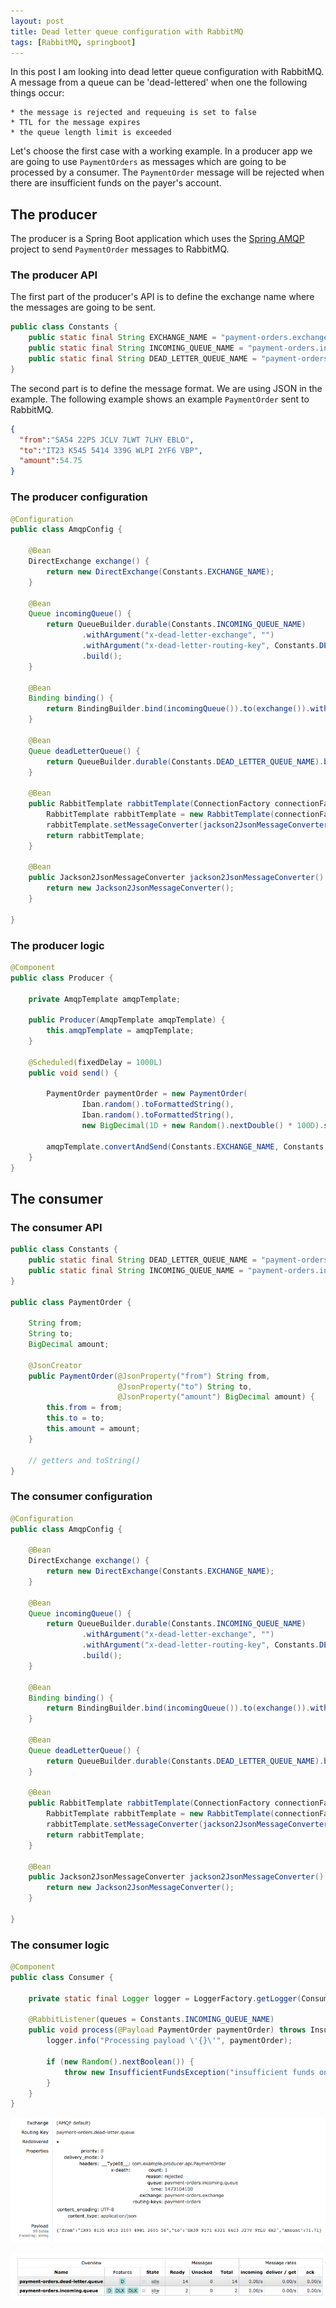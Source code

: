 ```yaml
---
layout: post
title: Dead letter queue configuration with RabbitMQ
tags: [RabbitMQ, springboot]
---
```


In this post I am looking into dead letter queue configuration with RabbitMQ. A message from a queue can be 'dead-lettered' when one the following things occur:

    * the message is rejected and requeuing is set to false
    * TTL for the message expires
    * the queue length limit is exceeded

Let's choose the first case with a working example. In a producer app we are going to use `PaymentOrders` as messages which are going to be processed by a consumer.
The `PaymentOrder` message will be rejected when there are insufficient funds on the payer's account.

## The producer

The producer is a Spring Boot application which uses the [Spring AMQP](https://projects.spring.io/spring-amqp/) project to send `PaymentOrder` messages to RabbitMQ.

### The producer API

The first part of the producer's API is to define the exchange name where the messages are going to be sent.

```java
public class Constants {
    public static final String EXCHANGE_NAME = "payment-orders.exchange";
    public static final String INCOMING_QUEUE_NAME = "payment-orders.incoming.queue";
    public static final String DEAD_LETTER_QUEUE_NAME = "payment-orders.dead-letter.queue";
}
```

The second part is to define the message format. We are using JSON in the example. The following example shows an example `PaymentOrder` sent to RabbitMQ.

```json
{
  "from":"SA54 22PS JCLV 7LWT 7LHY EBLO",
  "to":"IT23 K545 5414 339G WLPI 2YF6 VBP",
  "amount":54.75
}
```

### The producer configuration

```java
@Configuration
public class AmqpConfig {

    @Bean
    DirectExchange exchange() {
        return new DirectExchange(Constants.EXCHANGE_NAME);
    }

    @Bean
    Queue incomingQueue() {
        return QueueBuilder.durable(Constants.INCOMING_QUEUE_NAME)
                .withArgument("x-dead-letter-exchange", "")
                .withArgument("x-dead-letter-routing-key", Constants.DEAD_LETTER_QUEUE_NAME)
                .build();
    }

    @Bean
    Binding binding() {
        return BindingBuilder.bind(incomingQueue()).to(exchange()).with(Constants.ROUTING_KEY_NAME);
    }

    @Bean
    Queue deadLetterQueue() {
        return QueueBuilder.durable(Constants.DEAD_LETTER_QUEUE_NAME).build();
    }

    @Bean
    public RabbitTemplate rabbitTemplate(ConnectionFactory connectionFactory) {
        RabbitTemplate rabbitTemplate = new RabbitTemplate(connectionFactory);
        rabbitTemplate.setMessageConverter(jackson2JsonMessageConverter());
        return rabbitTemplate;
    }

    @Bean
    public Jackson2JsonMessageConverter jackson2JsonMessageConverter() {
        return new Jackson2JsonMessageConverter();
    }

}
```

### The producer logic

```java
@Component
public class Producer {

    private AmqpTemplate amqpTemplate;

    public Producer(AmqpTemplate amqpTemplate) {
        this.amqpTemplate = amqpTemplate;
    }

    @Scheduled(fixedDelay = 1000L)
    public void send() {

        PaymentOrder paymentOrder = new PaymentOrder(
                Iban.random().toFormattedString(),
                Iban.random().toFormattedString(),
                new BigDecimal(1D + new Random().nextDouble() * 100D).setScale(2, BigDecimal.ROUND_FLOOR));

        amqpTemplate.convertAndSend(Constants.EXCHANGE_NAME, Constants.ROUTING_KEY_NAME, paymentOrder);
    }
}

```

## The consumer

### The consumer API

```java
public class Constants {
    public static final String DEAD_LETTER_QUEUE_NAME = "payment-orders.dead-letter.queue";
    public static final String INCOMING_QUEUE_NAME = "payment-orders.incoming.queue";
}

public class PaymentOrder {

    String from;
    String to;
    BigDecimal amount;

    @JsonCreator
    public PaymentOrder(@JsonProperty("from") String from,
                        @JsonProperty("to") String to,
                        @JsonProperty("amount") BigDecimal amount) {
        this.from = from;
        this.to = to;
        this.amount = amount;
    }

    // getters and toString()
}
```

### The consumer configuration

```java
@Configuration
public class AmqpConfig {

    @Bean
    DirectExchange exchange() {
        return new DirectExchange(Constants.EXCHANGE_NAME);
    }

    @Bean
    Queue incomingQueue() {
        return QueueBuilder.durable(Constants.INCOMING_QUEUE_NAME)
                .withArgument("x-dead-letter-exchange", "")
                .withArgument("x-dead-letter-routing-key", Constants.DEAD_LETTER_QUEUE_NAME)
                .build();
    }

    @Bean
    Binding binding() {
        return BindingBuilder.bind(incomingQueue()).to(exchange()).with(Constants.ROUTING_KEY_NAME);
    }

    @Bean
    Queue deadLetterQueue() {
        return QueueBuilder.durable(Constants.DEAD_LETTER_QUEUE_NAME).build();
    }

    @Bean
    public RabbitTemplate rabbitTemplate(ConnectionFactory connectionFactory) {
        RabbitTemplate rabbitTemplate = new RabbitTemplate(connectionFactory);
        rabbitTemplate.setMessageConverter(jackson2JsonMessageConverter());
        return rabbitTemplate;
    }

    @Bean
    public Jackson2JsonMessageConverter jackson2JsonMessageConverter() {
        return new Jackson2JsonMessageConverter();
    }

}
```

### The consumer logic


```java
@Component
public class Consumer {

    private static final Logger logger = LoggerFactory.getLogger(Consumer.class);

    @RabbitListener(queues = Constants.INCOMING_QUEUE_NAME)
    public void process(@Payload PaymentOrder paymentOrder) throws InsufficientFundsException {
        logger.info("Processing payload \'{}\'", paymentOrder);

        if (new Random().nextBoolean()) {
            throw new InsufficientFundsException("insufficient funds on account " + paymentOrder.getFrom());
        }
    }
}
```

<p><img src="/images/rabbitmq-dead-letter-queue-message.png" alt="RabbitMQ dead letter queue message" /></p>

<p><img src="/images/rabbitmq-dead-letter-queue.png" alt="RabbitMQ dead letter queue" /></p>
